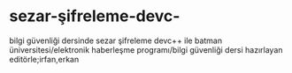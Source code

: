 # sezar-şifreleme-devc-
bilgi güvenliği dersinde sezar şifreleme devc++ ile
batman üniversitesi/elektronik haberleşme programı/bilgi güvenliği dersi
hazırlayan editörle;irfan,erkan

